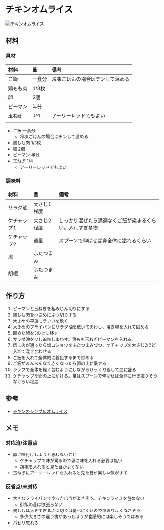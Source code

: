 # チキンオムライス
![チキンオムライス](images/ChickenOmurice.jpg)
## 材料
### 具材
| 材料     | 量     | 備考                             |
| :------- | :----- | :------------------------------- |
| ご飯     | 一食分 | 冷凍ごはんの場合はチンして温める |
| 鶏もも肉 | 1/3枚  |                                  |
| 卵       | 2個    |                                  |
| ピーマン | 半分   |                                  |
| 玉ねぎ   | 1/4    | アーリーレッドでもよい           |
|          |        |                                  |
* ご飯 一食分
  * 冷凍ごはんの場合はチンして温める
* 鶏もも肉 1/3枚
* 卵 2個
* ピーマン 半分
* 玉ねぎ 1/4
  * アーリーレッドでもよい

### 調味料
| 材料        | 量          | 備考                                                     |
| :---------- | :---------- | :------------------------------------------------------- |
| サラダ油    | 大さじ1程度 |                                                          |
| ケチャップ1 | 大さじ2程度 | しっかり混ぜたら満遍なくご飯が染まるくらい。入れすぎ禁物 |
| ケチャップ2 | 適量        | スプーンで伸ばせば卵全体に塗れるくらい                   |
| 塩          | ふたつまみ  |                                                          |
| 胡椒        | ふたつまみ  |                                                          |

## 作り方
1. ピーマンと玉ねぎを粗みじん切りにする
2. 鶏もも肉を小さめにぶつ切りする
3. 大きめの平皿にラップを敷く
4. 大きめのフライパンにサラダ油を敷いてまわし、溶き卵を入れて固める
5. 固めた卵を3の上に移す
6. サラダ油を少し追加しまわす。鶏もも玉ねぎピーマンを入れる。
7. 肉に火が通ったら塩コショウをふたつまみづつ、ケチャップを大さじ2ほど入れて混ぜ合わせる
8. ご飯を入れて全体的に着色するまで炒める
9. ご飯がまんべんなく赤くなったら卵の上に乗せる
10. ラップで全体を軽く包むようにしながらひっくり返して皿に盛る
11. ケチャップを卵の上にかける。量はスプーンで伸ばせば全体に行き渡りそうなくらい程度
## 参考
* [チキンのシンプルオムライス](https://www.kurashiru.com/recipes/7a05f9d9-f947-472d-9d8e-6239c6174f5a)
## メモ
### 対応済/注意点
* 卵に味付けしようと思わないこと
  * ケチャップで味が乗るので卵に味を入れる必要は無い
  * 胡椒を入れると見た目がよくない
* 玉ねぎにアーリーレッドを入れると見た目が楽しい気がする

### 反省点/未対応
* 大きなフライパンでやったほうがよさそう。チキンライスを包めない
  * 御飯の量は欲張らない
* 鶏ももは大きすぎるぶつ切りは食べにくいのであまりよくなさそう
  * 多少大きさの違う塊があったほうが食感的には楽しそうではある
* パセリ忘れる